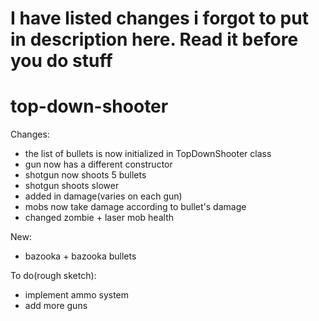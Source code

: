 # I have listed changes i forgot to put in description here. Read it before you do stuff
# top-down-shooter

Changes:
- the list of bullets is now initialized in TopDownShooter class
- gun now has a different constructor
- shotgun now shoots 5 bullets 
- shotgun shoots slower 
- added in damage(varies on each gun)
- mobs now take damage according to bullet's damage
- changed zombie + laser mob health

New:
- bazooka + bazooka bullets

To do(rough sketch):
- implement ammo system
- add more guns

